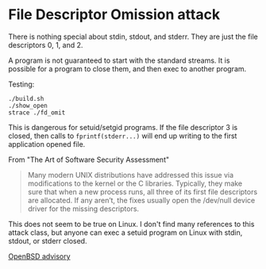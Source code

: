 # File Descriptor Omission attack

There is nothing special about stdin, stdout, and stderr.
They are just the file descriptors 0, 1, and 2.

A program is not guaranteed to start with the standard streams.
It is possible for a program to close them, and then exec to another program.

Testing:
```
./build.sh
./show_open
strace ./fd_omit
```

This is dangerous for setuid/setgid programs.
If the file descriptor 3 is closed, then calls to `fprintf(stderr...)` will end up writing to the first application opened file.



From "The Art of Software Security Assessment"

> Many modern UNIX distributions have addressed this issue via modifications to the kernel or the C libraries. Typically, they make sure that when a new process runs, all three of its first file descriptors are allocated. If any aren’t, the fixes usually open the /dev/null device driver for the missing descriptors.

This does not seem to be true on Linux.
I don't find many references to this attack class, but anyone can exec a setuid program on Linux with stdin, stdout, or stderr closed.

[OpenBSD advisory](https://www.freebsd.org/security/advisories/FreeBSD-SA-02:23.stdio.asc)
